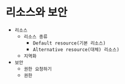 # 리소스와 보안

- `리소스`
    - `리소스 종류`
        - `Default resource(기본 리소스)`
        - `Alternative resource(대체) 리소스)`
    - `지역화`
- `보안`
    - `권한 요청하기`
    - `권한`

